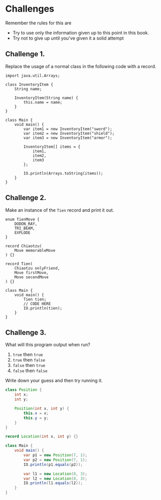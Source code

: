 # Challenges

Remember the rules for this are

- Try to use only the information given up to this point in this book.
- Try not to give up until you've given it a solid attempt

## Challenge 1.

Replace the usage of a normal class in the following code with a record.

```java,editable
import java.util.Arrays;

class InventoryItem {
    String name;

    InventoryItem(String name) {
        this.name = name;
    }
}

class Main {
    void main() {
        var item1 = new InventoryItem("sword");
        var item2 = new InventoryItem("shield");
        var item3 = new InventoryItem("armor");

        InventoryItem[] items = {
            item1,
            item2,
            item3
        };

        IO.println(Arrays.toString(items));
    }
}
```

## Challenge 2.

Make an instance of the `Tien` record and print it out.

```java,editable
enum TienMove {
    DODON_RAY,
    TRI_BEAM,
    EXPLODE
}

record Chiaotzu(
    Move memorableMove
) {}

record Tien(
    Chiaotzu onlyFriend,
    Move firstMove,
    Move secondMove
) {}

class Main {
    void main() {
        Tien tien;
        // CODE HERE
        IO.println(tien);
    }
}
```

## Challenge 3.

What will this program output when run? 

1. `true` then `true`
2. `true` then `false`
3. `false` then `true`
4. `false` then `false`

Write down your guess and then try running it.

```java
class Position {
    int x;
    int y;

    Position(int x, int y) {
        this.x = x;
        this.y = y;
    }
}

record Location(int x, int y) {}

class Main {
    void main() {
        var p1 = new Position(7, 1);
        var p2 = new Position(7, 1);
        IO.println(p1.equals(p2));

        var l1 = new Location(8, 3);
        var l2 = new Location(8, 3);
        IO.println(l1.equals(l2));
    }
}
```